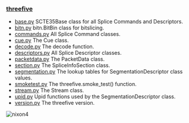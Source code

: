### [threefive](https://github.com/futzu/SCTE35-threefive/) 

* [base.py](https://github.com/futzu/SCTE35-threefive/blob/master/threefive/base.py)   SCTE35Base class for all Splice Commands and Descriptors. 
* [bitn.py](https://github.com/futzu/SCTE35-threefive/blob/master/threefive/bitn.py)   bitn.BitBin class for bitslicing. 
* [commands.py](https://github.com/futzu/SCTE35-threefive/blob/master/threefive/commands.py)  All Splice Command classes.
* [cue.py](https://github.com/futzu/SCTE35-threefive/blob/master/threefive/cue.py)   The Cue class.
* [decode.py](https://github.com/futzu/SCTE35-threefive/blob/master/threefive/decode.py)   The decode function.
* [descriptors.py](https://github.com/futzu/SCTE35-threefive/blob/master/threefive/descriptors.py)   All Splice Descriptor classes.
* [packetdata.py](https://github.com/futzu/threefive/blob/master/threefive/packetdata.py) The PacketData class.
* [section.py](https://github.com/futzu/SCTE35-threefive/blob/master/threefive/section.py)   The SpliceInfoSection class.
* [segmentation.py](https://github.com/futzu/SCTE35-threefive/blob/master/threefive/segmentation.py)   The lookup tables for SegmentationDescriptor class values.
* [smoketest.py](https://github.com/futzu/threefive/blob/master/threefive/smoketest.py) The threefive.smoke_test() function.
* [stream.py](https://github.com/futzu/SCTE35-threefive/blob/master/threefive/stream.py)   The Stream class.
* [upid.py](https://github.com/futzu/SCTE35-threefive/blob/master/threefive/upid.py)   Upid functions used by the SegmentationDescriptor class.  
* [version.py](https://github.com/futzu/SCTE35-threefive/blob/master/threefive/version.py)   The threefive version.














![nixon4](https://user-images.githubusercontent.com/52701496/130755626-b9e1f539-79fa-4ed4-a99d-d37ecb62f2f1.jpeg)
